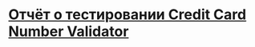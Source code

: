 # [Отчёт о тестировании Credit Card Number Validator](https://github.com/richskiter/Javaqa1.2/blob/master/report.md)
